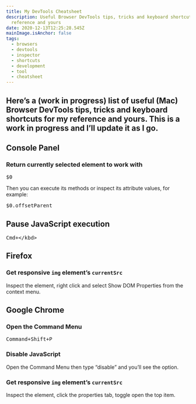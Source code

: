 ```yaml
---
title: My DevTools Cheatsheet
description: Useful Browser DevTools tips, tricks and keyboard shortcuts for my
  reference and yours
date: 2020-12-13T12:25:28.545Z
mainImage.isAnchor: false
tags:
  - browsers
  - devtools
  - inspector
  - shortcuts
  - development
  - tool
  - cheatsheet
---
```

Here’s a (work in progress) list of useful (Mac) Browser DevTools tips, tricks and keyboard shortcuts for my reference and yours. This is a work in progress and I’ll update it as I go.
---

## Console Panel

### Return currently selected element to work with

<kbd>$0</kbd>

Then you can execute its methods or inspect its attribute values, for example: 

<kbd>$0.offsetParent</kbd>

## Pause JavaScript execution

<kbd>Cmd+\</kbd>

## Firefox

### Get responsive `img` element’s `currentSrc`

Inspect the element, right click and select Show DOM Properties from the context menu.

## Google Chrome

### Open the Command Menu

<kbd>Command+Shift+P</kbd>

### Disable JavaScript

Open the Command Menu then type “disable” and you’ll see the option.

### Get responsive `img` element’s `currentSrc`

Inspect the element, click the properties tab, toggle open the top item.
